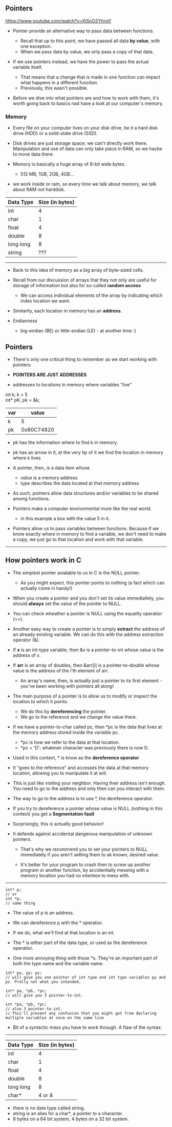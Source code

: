 ## Pointers

https://www.youtube.com/watch?v=XISnO2YhnsY

- Pointer provide an alternative way to pass data between functions.
	- Recall that up to this point, we have passed all data **by value**,
	with one exception.
	- When we pass data by value, we only pass a copy of that data.

- If we use pointers instead, we have the power to pass the actual variable itself.
	- That means that a change that is made in one function can impact what happens in a different function.
	- Previously, this wasn't possible.

- Before we dive into what pointers are and how to work with them,
it's worth going back to basics nad have a look at our computer's memory.

### Memory
- Every file on your computer lives on your disk drive, be it a hard disk drive (HDD)
or a solid-state drive (SSD).

- Disk drives are just storage space;
we can't directly work there. 
Manipulation and use of data can only take place in RAM, so we havbe to move data there.

- Memory is basically a huge array of 8-bit wide bytes.
	- 512 MB, 1GB, 2GB, 4GB...

- we work inside or ram, so every time we talk about memory, we talk about RAM not harddisk.


Data Type | Size (in bytes)
--- | --- 
int | 4
char | 1
float | 4
double | 8
long long | 8
string | ???

---

- Back to this idea of memory as a big array of byte-sized cells.

- Recall from our discussion of arrays that they not only are useful for storage of information
but also for so-called **random access**
	- We can access individual elements of the array by indicating which index location we want.

- Similarily, each location in memory has an **address**.

- Endianness 
	- big-endian (BE) or little-endian (LE) - at another time :)

## Pointers
- There's only one critical thing to remember as we start working with pointers:

- **POINTERS ARE JUST ADDRESSES**

- addresses to locations in memory where variables "live"

int k;
k = 5	
int* pK;
pk = &k;

var	| value
| --- | ---
k | 5
pk | 0x80C74820

- pk has the information where to find k in memory.
- pk has an arrow in it, at the very tip of it we find the location in memory where k lives

- A pointer, then, is a data item whose
	- *value* is a memory address
	- *type* describes the data located at that memory address

- As such, pointers allow data structures and/or variables to be shared among functions.

- Pointers make a computer environmental more like the real world.
	- in this example a box with the value 5 in it.

- Pointers allow us to pass variables between functions.
Because if we know exactly where in memory to find a variable,
we don't need to make a copy, we just go to that location and work with that variable.

---

## How pointers work in C
- The simplest pointer avialable to us in C is the NULL pointer.
	- As you might expect, this pointer points to nothing (a fact which can actually come in handy!)
- When you create a pointer and you don't set its value immediatlely, you should **always** set the value
of the pointer to NULL.
- You can check wheather a pointer is NULL using the equality operatior (==).

- Another easy way to create a pointer is to simply **extract** the address
of an already existing variable. We can do this with the address extraction operator (&).

- If **x** is an int-type variable, then &x is a pointer-to-int whose value is the address of x.
- If **arr** is an array of doubles, then &arr[i] is a pointer-to-double whose value is the address of the i'th element of arr.
	- An array's name, then, is actually just a pointer to its first element -
	you've been working with pointers all along!

- The main purpose of a pointer is to allow us to modify or inspect the location to which it points.
	- We do this by **dereferencing** the pointer.
	- We go to the reference and we change the value there.

- If we have a pointer-to-char called pc, then *pc is the data that lives at the memory address stored 
inside the variable pc.
	- *pc is how we refer to the data at that location.
	- *pc = 'D'; whatever character was previously there is now D.

- Used in this context, * is know as the **dereference operator**
- It "goes to the reference" and accesses the data at that memory location,
allowing you to manipulate it at will.
- This is just like visiting your neighbor.
Having their address isn't enough. You need to go to the address and only then can
you interact with them.

- The way to go to the address is to use *, the dereference operator.

- If you try to dereference a pointer whose value is NULL (nothing in this context)
you get a **Segmentation fault**

- Surprisingly, this is actually good behavior!
- It defends against accidental dangerous manipulation of unknown pointers.
	- That's why we recommend you to set your pointers to NULL
	immediately if you aren't setting them to ak known, desired value.

	- It's better for your program to crash then to screw up another program or another function, by accidentially messing with 
	a memory location you had no intention to mess with.

---

```
int* p;
// or
int *p; 
// same thing
```

- The value of p is an address.
- We can dereference p with the * operatior.
- If we do, what we'll find at that location is an int.

- The * is either part of the data type, or used as the dereference operatior.

- One more annoying thing with those *s. They're an important part of both the type name
and the variable name.

```
int* px, py; pz;
// will give you one pointer of int type and int type variables py and pz. Prolly not what you intended.

int* pa, *pb, *pc;
// will give you 3 pointer-to-int.

int *pa, *pb, *pc;
// also 3 pointer-to-int.
// This'll prevent any confusion that you might get from declaring multiple variables at once on the same line
```

- Bit of a syntactic mess you have to work through. A flaw of the syntax.

---

Data Type | Size (in bytes)
--- | --- 
int | 4
char | 1
float | 4
double | 8
long long | 8
char* | 4 or 8

- there is no data type called string.
- string is an alias for a char*, a pointer to a character.
- 8 bytes on a 64 bit system, 4 bytes on a 32 bit system.
